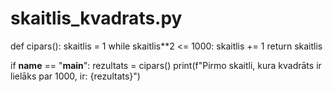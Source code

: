 # skaitlis_kvadrats.py
def cipars():
    skaitlis = 1
    while skaitlis**2 <= 1000:
        skaitlis += 1
    return skaitlis

if __name__ == "__main__":
    rezultats = cipars()
    print(f"Pirmo skaitli, kura kvadrāts ir lielāks par 1000, ir: {rezultats}")
